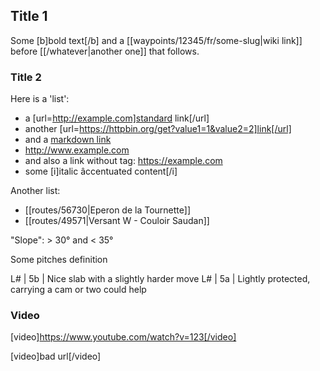 ## Title 1
Some [b]bold text[/b] and a [[waypoints/12345/fr/some-slug|wiki link]] before [[/whatever|another one]] that follows.

### Title 2

Here is a 'list':

* a [url=http://example.com]standard link[/url]
* another [url=https://httpbin.org/get?value1=1&value2=2]link[/url]
* and a [markdown link](https://example.com)
* <http://www.example.com>
* and also a link without tag: https://example.com
* some [i]italic âccentuated content[/i]

Another list:

- [[routes/56730|Eperon de la Tournette]]
- [[routes/49571|Versant W - Couloir Saudan]]

"Slope": > 30° and < 35°

Some pitches definition

L# | 5b | Nice slab with a slightly harder move
L# | 5a | Lightly protected, carrying a cam or two could help

### Video

[video]https://www.youtube.com/watch?v=123[/video]

[video]bad url[/video]